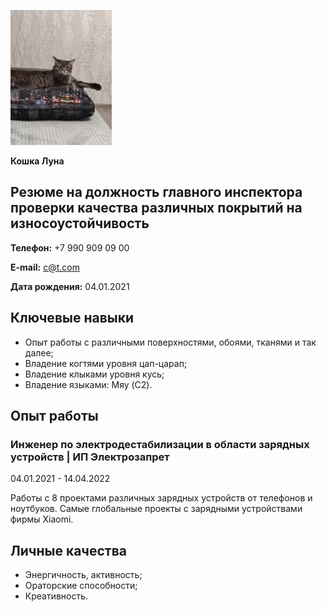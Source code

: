 ![Серьезное фото](/picture/cat2.jpg) <br>

 **Кошка Луна**

 
Резюме на должность главного инспектора проверки качества различных покрытий на износоустойчивость
--------------------------------------------------------------------------------------------------

 **Телефон:** +7 990 909 09 00

 **E-mail:** [c@t.com]()

 **Дата рождения:** 04.01.2021


## **Ключевые навыки** 

  * Опыт работы с различными поверхностями, обоями, тканями и так далее;
  * Владение когтями уровня цап-царап;
  * Владение клыками уровня кусь;
  * Владение языками: Мяу (C2).

## **Опыт работы**
### **Инженер по электродестабилизации в области зарядных устройств** | ИП Электрозапрет

04.01.2021 - 14.04.2022

Работы с 8 проектами различных зарядных устройств от телефонов и ноутбуков. Самые глобальные проекты с зарядными устройствами фирмы Xiaomi.

## **Личные качества**

* Энергичность, активность;
* Ораторские способности;
* Креативность.
